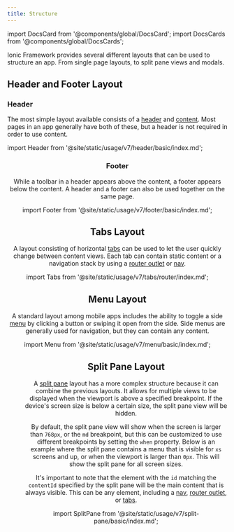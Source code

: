 ```yaml
---
title: Structure
---
```


import DocsCard from '@components/global/DocsCard';
import DocsCards from '@components/global/DocsCards';

<head>
  <title>Structure Layout | Structures for Content Layout on Ionic Apps</title>
  <meta
    name="description"
    content="Ionic provides several different layouts that can be used to structure an app and its content—from single page layouts, to split pane views and modals."
  />
</head>

Ionic Framework provides several different layouts that can be used to structure an app. From single page layouts, to split pane views and modals.

## Header and Footer Layout

### Header

The most simple layout available consists of a [header](../api/header.md) and [content](../api/content.md). Most pages in an app generally have both of these, but a header is not required in order to use content.

import Header from '@site/static/usage/v7/header/basic/index.md';

<Header />

### Footer

While a toolbar in a header appears above the content, a footer appears below the content. A header and a footer can also be used together on the same page.

import Footer from '@site/static/usage/v7/footer/basic/index.md';

<Footer />

## Tabs Layout

A layout consisting of horizontal [tabs](../api/tabs.md) can be used to let the user quickly change between content views. Each tab can contain static content or a navigation stack by using a [router outlet](../api/router-outlet.md) or [nav](../api/nav.md).

import Tabs from '@site/static/usage/v7/tabs/router/index.md';

<Tabs />

## Menu Layout

A standard layout among mobile apps includes the ability to toggle a side [menu](../api/menu.md) by clicking a button or swiping it open from the side. Side menus are generally used for navigation, but they can contain any content.

import Menu from '@site/static/usage/v7/menu/basic/index.md';

<Menu />

## Split Pane Layout

A [split pane](../api/split-pane.md) layout has a more complex structure because it can combine the previous layouts. It allows for multiple views to be displayed when the viewport is above a specified breakpoint. If the device's screen size is below a certain size, the split pane view will be hidden.

By default, the split pane view will show when the screen is larger than `768px`, or the `md` breakpoint, but this can be customized to use different breakpoints by setting the `when` property. Below is an example where the split pane contains a menu that is visible for `xs` screens and up, or when the viewport is larger than `0px`. This will show the split pane for all screen sizes.

It's important to note that the element with the `id` matching the `contentId` specified by the split pane will be the main content that is always visible. This can be any element, including a [nav](../api/nav.md), [router outlet](../api/router-outlet.md), or [tabs](../api/tabs.md).

import SplitPane from '@site/static/usage/v7/split-pane/basic/index.md';

<SplitPane />
